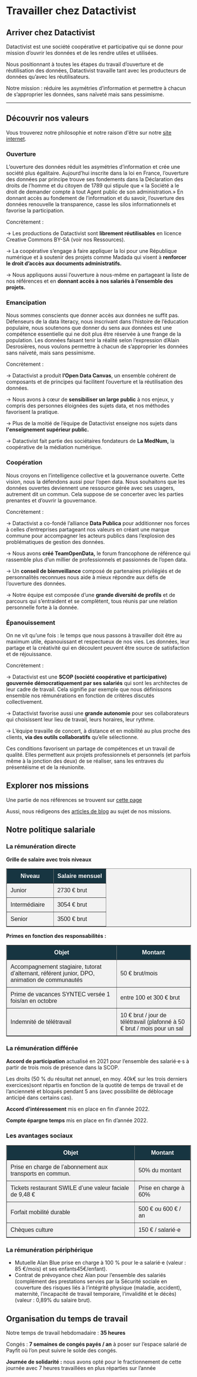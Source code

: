 # Travailler chez Datactivist

## Arriver chez Datactivist

Datactivist est une société coopérative et participative qui se donne pour mission d’ouvrir les données et de les rendre utiles et utilisées.

Nous positionnant à toutes les étapes du travail d’ouverture et de réutilisation des données, Datactivist travaille tant avec les producteurs de données qu’avec les réutilisateurs.

Notre mission : réduire les asymétries d’information et permettre à chacun de s’approprier les données, sans naïveté mais sans pessimisme.

---

## Découvrir nos valeurs

<div class="hint">
Vous trouverez notre philosophie et notre raison d'être sur notre <a href="https://datactivist.coop/fr/a-propos/">site internet</a>.
</div>


### Ouverture
L’ouverture des données réduit les asymétries d’information et crée une société plus égalitaire. Aujourd’hui inscrite dans la loi en France, l’ouverture des données par principe trouve ses fondements dans la Déclaration des droits de l’homme et du citoyen de 1789 qui stipule que « la Société a le droit de demander compte à tout Agent public de son administration.» En donnant accès au fondement de l’information et du savoir, l’ouverture des données renouvelle la transparence, casse les silos informationnels et favorise la participation.

Concrètement :

→ Les productions de Datactivist sont **librement réutilisables** en licence Creative Commons BY-SA (voir nos Ressources).

→ La coopérative s’engage à faire appliquer la loi pour une République numérique et à soutenir des projets comme Madada qui visent à **renforcer le droit d’accès aux documents administratifs.**

→ Nous appliquons aussi l’ouverture à nous-même en partageant la liste de nos références et en **donnant accès à nos salariés à l’ensemble des projets.**

### Emancipation

Nous sommes conscients que donner accès aux données ne suffit pas. Défenseurs de la data literacy, nous inscrivant dans l’histoire de l’éducation populaire, nous soutenons que donner du sens aux données est une compétence essentielle qui ne doit plus être réservée à une frange de la population. Les données faisant tenir la réalité selon l’expression d’Alain Desrosières, nous voulons permettre à chacun de s’approprier les données sans naïveté, mais sans pessimisme.

Concrètement :

→ Datactivist a produit **l’Open Data Canvas**, un ensemble cohérent de composants et de principes qui facilitent l’ouverture et la réutilisation des données.

→ Nous avons à cœur de **sensibiliser un large public** à nos enjeux, y compris des personnes éloignées des sujets data, et nos méthodes favorisent la pratique.

→ Plus de la moitié de l’équipe de Datactivist enseigne nos sujets dans **l'enseignement supérieur public.**

→ Datactivist fait partie des sociétaires fondateurs de **La MedNum,** la coopérative de la médiation numérique.

### Coopération

Nous croyons en l’intelligence collective et la gouvernance ouverte. Cette vision, nous la défendons aussi pour l’open data. Nous souhaitons que les données ouvertes deviennent une ressource gérée avec ses usagers, autrement dit un commun. Cela suppose de se concerter avec les parties prenantes et d’ouvrir la gouvernance.

Concrètement :

→ Datactivist a co-fondé l’alliance **Data Publica** pour additionner nos forces à celles d’entreprises partageant nos valeurs en créant une marque commune pour accompagner les acteurs publics dans l’explosion des problématiques de gestion des données.

→ Nous avons **créé TeamOpenData,** le forum francophone de référence qui rassemble plus d’un millier de professionnels et passionnés de l’open data.

→ Un **conseil de bienveillance** composé de partenaires privilégiés et de personnalités reconnues nous aide à mieux répondre aux défis de l’ouverture des données.

→ Notre équipe est composée d’une **grande diversité de profils** et de parcours qui s’entraident et se complètent, tous réunis par une relation personnelle forte à la donnée.

### Épanouissement

On ne vit qu’une fois : le temps que nous passons à travailler doit être au maximum utile, épanouissant et respectueux de nos vies. Les données, leur partage et la créativité qui en découlent peuvent être source de satisfaction et de réjouissance.

Concrètement :

→ Datactivist est une **SCOP (société coopérative et participative) gouvernée démocratiquement par ses salariés** qui sont les architectes de leur cadre de travail. Cela signifie par exemple que nous définissons ensemble nos rémunérations en fonction de critères discutés collectivement.

→ Datactivist favorise aussi une **grande autonomie** pour ses collaborateurs qui choisissent leur lieu de travail, leurs horaires, leur rythme.

→ L’équipe travaille de concert, à distance et en mobilité au plus proche des clients, **via des outils collaboratifs** qu’elle sélectionne.

Ces conditions favorisent un partage de compétences et un travail de qualité. Elles permettent aux projets professionnels et personnels (et parfois même à la jonction des deux) de se réaliser, sans les entraves du présentéisme et de la réunionite.


## Explorer nos missions

Une partie de nos références se trouvent sur [cette page](https://datactivist.coop/fr/references/)

Aussi, nous rédigeons des [articles de blog](https://medium.com/datactivist) au sujet de nos missions.

## Notre politique salariale

### La rémunération directe

**Grille de salaire avec trois niveaux**

  <table border="1" style="background-color: #f2f2f2; border-collapse: collapse; font-family: Arial, sans-serif;">
  <thead>
    <tr>
      <th style="background-color: #173541; color: #ffffff; padding: 10px;">Niveau</th>
      <th style="background-color: #173541; color: #ffffff; padding: 10px;">Salaire mensuel</th>
    </tr>
  </thead>
  <tbody>
    <tr>
      <td style="background-color: #f2f2f2; padding: 10px;">Junior &nbsp;&nbsp;</td>
      <td style="background-color: #f2f2f2; padding: 10px;">2730 € brut</td>
    </tr>
    <tr>
      <td style="background-color: #f2f2f2; padding: 10px;">Intermédiaire &nbsp;&nbsp;</td>
      <td style="background-color: #f2f2f2; padding: 10px;">3054 € brut</td>
    </tr>
    <tr>
      <td style="background-color: #f2f2f2; padding: 10px;">Senior</td>
      <td style="background-color: #f2f2f2; padding: 10px;">3500 € brut</td>
    </tr>
  </tbody>
</table>


<p>

**Primes en fonction des responsabilités :**

<table border="1" style="background-color: #f2f2f2; border-collapse: collapse; font-family: Arial, sans-serif;">
  <thead>
    <tr>
      <th style="background-color: #173541; color: #ffffff; padding: 10px;">Objet</th>
      <th style="background-color: #173541; color: #ffffff; padding: 10px;">Montant</th>
    </tr>
  </thead>
  <tbody>
    <tr>
      <td style="background-color: #f2f2f2; padding: 10px;">Accompagnement stagiaire, tutorat d’alternant, référent junior, DPO, animation de communautés</td>
      <td style="background-color: #f2f2f2; padding: 10px;">50 € brut/mois</td>
    </tr>
    <tr>
      <td style="background-color: #f2f2f2; padding: 10px;">Prime de vacances SYNTEC versée 1 fois/an en octobre</td>
      <td style="background-color: #f2f2f2; padding: 10px;">entre 100 et 300 € brut</td>
    </tr>
    <tr>
      <td style="background-color: #f2f2f2; padding: 10px;">Indemnité de télétravail</td>
      <td style="background-color: #f2f2f2; padding: 10px;">10 € brut / jour de télétravail (plafonné à 50 € brut / mois pour un sal
   </tr>
   </tbody>
 </table>
 
<p>
   
### La rémunération différée

**Accord de participation** actualisé en 2021 pour l’ensemble des salarié·e·s à partir de trois mois de présence dans la SCOP. 

Les droits (50 % du résultat net annuel, en moy. 40k€ sur les trois derniers exercices)sont répartis en fonction de la quotité de temps de travail et de l’ancienneté et bloqués pendant 5 ans (avec possibilité de déblocage anticipé dans certains cas).
   
**Accord d’intéressement** mis en place en fin d’année 2022.
   
**Compte épargne temps** mis en place en fin d’année 2022.

<p>

### Les avantages sociaux
   
<table border="1" style="background-color: #f2f2f2; border-collapse: collapse; font-family: Arial, sans-serif;">
  <thead>
    <tr>
      <th style="background-color: #173541; color: #ffffff; padding: 10px;">Objet</th>
      <th style="background-color: #173541; color: #ffffff; padding: 10px;">Montant</th>
    </tr>
  </thead>
  <tbody>
    <tr>
      <td style="background-color: #f2f2f2; padding: 10px;">Prise en charge de l’abonnement aux transports en commun.</td>
      <td style="background-color: #f2f2f2; padding: 10px;">50% du montant</td>
    </tr>
    <tr>
      <td style="background-color: #f2f2f2; padding: 10px;">Tickets restaurant SWILE d’une valeur faciale de 9,48 €</td>
      <td style="background-color: #f2f2f2; padding: 10px;">Prise en charge à 60%</td>
    </tr>
    <tr>
      <td style="background-color: #f2f2f2; padding: 10px;">Forfait mobilité durable</td>
      <td style="background-color: #f2f2f2; padding: 10px;">500 € ou 600 € / an</td>
    </tr>
    <tr>
      <td style="background-color: #f2f2f2; padding: 10px;">Chèques culture</td>
      <td style="background-color: #f2f2f2; padding: 10px;">150 € / salarié·e</td>
    </tr>
  </tbody>
</table>

<p>
  
### La rémunération périphérique
   
- Mutuelle Alan Blue prise en charge à 100 % pour le⋅a salarié⋅e (valeur : 85 €/mois) et ses enfants45€/enfant).
- Contrat de prévoyance chez Alan pour l’ensemble des salariés (complément des prestations servies par la Sécurité sociale en couverture des risques liés à l’intégrité physique (maladie, accident), maternité, l’incapacité de travail temporaire, l’invalidité et le décès) (valeur : 0,89% du
salaire brut).
   
## Organisation du temps de travail

Notre temps de travail hebdomadaire : **35 heures**
   
Congés : **7 semaines de congés payés / an** à poser sur l’espace salarié de Payfit où l’on peut suivre le solde des congés.

**Journée de solidarité :** nous avons opté pour le fractionnement de cette journée
avec 7 heures travaillées en plus réparties sur l’année

